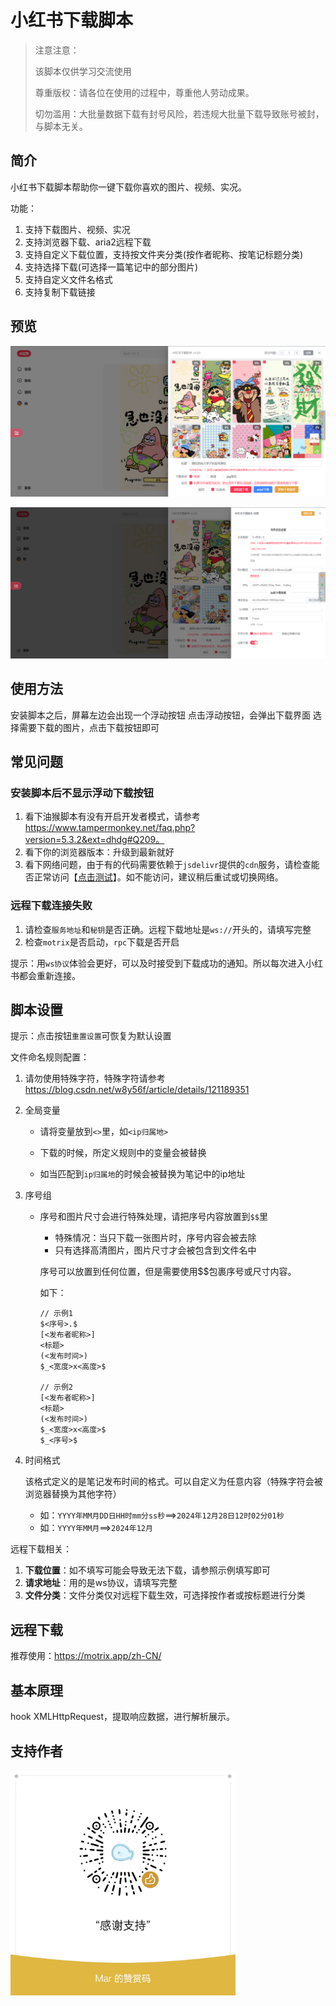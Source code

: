 # 小红书下载脚本

> 注意注意：
>
> 该脚本仅供学习交流使用
>
> 尊重版权：请各位在使用的过程中，尊重他人劳动成果。
>
> 切勿滥用：大批量数据下载有封号风险，若违规大批量下载导致账号被封，与脚本无关。

## 简介

小红书下载脚本帮助你一键下载你喜欢的图片、视频、实况。

功能：

1. 支持下载图片、视频、实况
2. 支持浏览器下载、aria2远程下载
3. 支持自定义下载位置，支持按文件夹分类(按作者昵称、按笔记标题分类)
4. 支持选择下载(可选择一篇笔记中的部分图片)
5. 支持自定义文件名格式
6. 支持复制下载链接

## 预览

![image-20250105223132595](./assets/image-20250105223132595.png)

![image-20250105223201018](./assets/image-20250105223201018.png)

## 使用方法

安装脚本之后，屏幕左边会出现一个浮动按钮
点击浮动按钮，会弹出下载界面
选择需要下载的图片，点击下载按钮即可

## 常见问题

### 安装脚本后不显示浮动下载按钮

1. 看下油猴脚本有没有开启开发者模式，请参考 <https://www.tampermonkey.net/faq.php?version=5.3.2&ext=dhdg#Q209。>
2. 看下你的浏览器版本：升级到最新就好
3. 看下网络问题，由于有的代码需要依赖于`jsdelivr`提供的`cdn`服务，请检查能否正常访问【[点击测试](https://www.itdog.cn/ping/www.jsdelivr.com)】。如不能访问，建议稍后重试或切换网络。

### 远程下载连接失败

1. 请检查`服务地址`和`秘钥`是否正确。远程下载地址是`ws://`开头的，请填写完整
2. 检查`motrix`是否启动，`rpc`下载是否开启

提示：用`ws协议`体验会更好，可以及时接受到下载成功的通知。所以每次进入小红书都会重新连接。

## 脚本设置

提示：点击按钮`重置设置`可恢复为默认设置

文件命名规则配置：

1. 请勿使用特殊字符，特殊字符请参考 <https://blog.csdn.net/w8y56f/article/details/121189351>

2. 全局变量

   - 请将变量放到`<>`里，如`<ip归属地>`

   - 下载的时候，所定义规则中的变量会被替换

   - 如当匹配到`ip归属地`的时候会被替换为笔记中的ip地址

3. 序号组

   - 序号和图片尺寸会进行特殊处理，请把序号内容放置到`$$`里

     - 特殊情况：当只下载一张图片时，序号内容会被去除
     - 只有选择高清图片，图片尺寸才会被包含到文件名中

     序号可以放置到任何位置，但是需要使用$$包裹序号或尺寸内容。

     如下：

     ``````
     // 示例1
     $<序号>.$
     [<发布者昵称>]
     <标题>
     (<发布时间>)
     $_<宽度>x<高度>$
     
     // 示例2
     [<发布者昵称>]
     <标题>
     (<发布时间>)
     $_<宽度>x<高度>$
     $_<序号>$
     ``````

4. 时间格式

   该格式定义的是笔记发布时间的格式。可以自定义为任意内容（特殊字符会被浏览器替换为其他字符）

   - 如：`YYYY年MM月DD日HH时mm分ss秒`==>`2024年12月28日12时02分01秒`
   - 如：`YYYY年MM月`==>`2024年12月`

远程下载相关：

1. **下载位置**：如不填写可能会导致无法下载，请参照示例填写即可
2. **请求地址**：用的是ws协议，请填写完整
3. **文件分类**：文件分类仅对远程下载生效，可选择按作者或按标题进行分类

## 远程下载

推荐使用：<https://motrix.app/zh-CN/>

## 基本原理

hook XMLHttpRequest，提取响应数据，进行解析展示。

## 支持作者

<img src="./assets/10b34f40cf95a2c9b5d44b13efec712.jpg" alt="支持作者" style="width:360px" />
